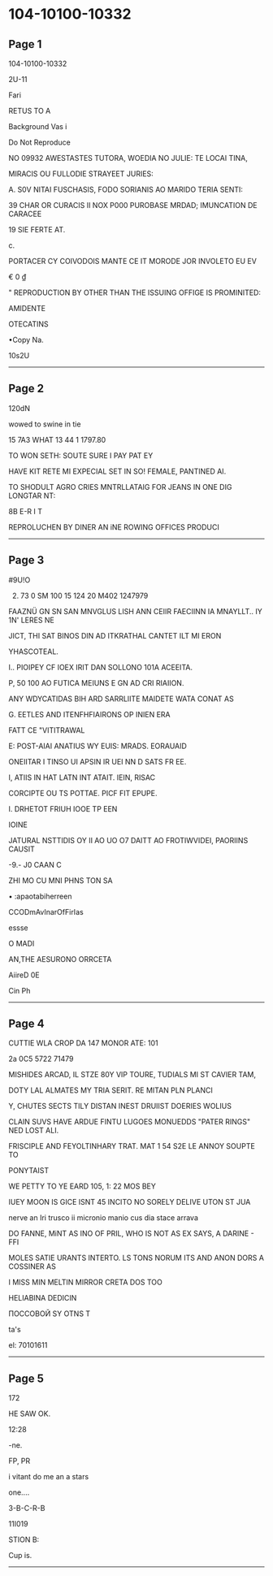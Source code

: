 # 104-10100-10332

## Page 1

104-10100-10332

2U-11

Fari

RETUS TO A

Background Vas i

Do Not Reproduce

NO 09932 AWESTASTES TUTORA, WOEDIA NO JULIE: TE LOCAI TINA,

MIRACIS OU FULLODIE STRAYEET JURIES:

A. S0V NITAI FUSCHASIS, FODO SORIANIS AO MARIDO TERIA SENTI:

39 CHAR OR CURACIS II NOX P000 PUROBASE MRDAD; IMUNCATION DE CARACEE

19 SIE FERTE AT.

c.

PORTACER CY COIVODOIS MANTE CE IT MORODE JOR INVOLETO EU EV

€ 0 ₫

" REPRODUCTION BY OTHER THAN THE ISSUING OFFIGE IS PROMINITED:

AMIDENTE

OTECATINS

•Copy Na.

10s2U

---

## Page 2

120dN

wowed to swine in tie

15 7A3 WHAT 13 44 1 1797.80

TO WON SETH: SOUTE SURE I PAY PAT EY

HAVE KIT RETE MI EXPECIAL SET IN SO! FEMALE, PANTINED AI.

TO SHODULT AGRO CRIES MNTRLLATAIG FOR JEANS IN ONE DIG LONGTAR NT:

8B E-R I T

REPROLUCHEN BY DINER AN iNE ROWING OFFICES PRODUCI

---

## Page 3

#9U!O

2. 73 0 SM 100 15 124 20 M402 1247979

FAAZNÜ GN SN SAN MNVGLUS LISH ANN CEIIR FAECIINN IA MNAYLLT.. IY 1N' LERES NE

JICT, THI SAT BINOS DIN AD ITKRATHAL CANTET ILT MI ERON

YHASCOTEAL.

I.. PIOIPEY CF IOEX IRIT DAN SOLLONO 101A ACEEITA.

P, 50 100 AO FUTICA MEIUNS E GN AD CRI RIAIION.

ANY WDYCATIDAS BIH ARD SARRLIITE MAIDETE WATA CONAT AS

G. EETLES AND ITENFHFIAIRONS OP INIEN ERA

FATT CE "VITITRAWAL

E: POST-AIAI ANATIUS WY EUIS: MRADS. EORAUAID

ONEIITAR I TINSO UI APSIN IR UEI NN D SATS FR EE.

I, ATIIS IN HAT LATN INT ATAIT. IEIN, RISAC

CORCIPTE OU TS POTTAE. PICF FIT EPUPE.

I. DRHETOT FRIUH IOOE TP EEN

IOINE

JATURAL NSTTIDIS OY II AO UO O7 DAITT AO FROTIWVIDEI, PAORIINS CAUSIT

-9.- J0 CAAN C

ZHI MO CU MNI PHNS TON SA

• :apaotabiherreen

CCODmAvInarOfFirIas

essse

O MADI

AN,THE AESURONO ORRCETA

AiireD 0E

Cin Ph

---

## Page 4

CUTTIE WLA CROP DA 147 MONOR ATE: 101

2a 0C5 5722 71479

MISHIDES ARCAD, IL STZE 80Y VIP TOURE, TUDIALS MI ST CAVIER TAM,

DOTY LAL ALMATES MY TRIA SERIT. RE MITAN PLN PLANCI

Y, CHUTES SECTS TILY DISTAN INEST DRUIIST DOERIES WOLIUS

CLAIN SUVS HAVE ARDUE FINTU LUGOES MONUEDDS "PATER RINGS" NED LOST ALI.

FRISCIPLE AND FEYOLTINHARY TRAT. MAT 1 54 S2E LE ANNOY SOUPTE TO

PONYTAIST

WE PETTY TO YE EARD 105, 1: 22 MOS BEY

IUEY MOON IS GICE ISNT 45 INCITO NO SORELY DELIVE UTON ST JUA

nerve an Iri trusco ii micronio manio cus dia stace arrava

DO FANNE, MiNT AS INO OF PRIL, WHO IS NOT AS EX SAYS, A DARINE - FFI

MOLES SATIE URANTS INTERTO. LS TONS NORUM ITS AND ANON DORS A COSSINER AS

I MISS MIN MELTIN MIRROR CRETA DOS TOO

HELIABINA DEDICIN

ПОССОВОЙ SY OTNS T

ta's

el: 70101611

---

## Page 5

172

HE SAW OK.

12:28

-ne.

FP, PR

i vitant do me an a stars

one....

3-B-C-R-B

11I019

STION B:

Cup is.

---

